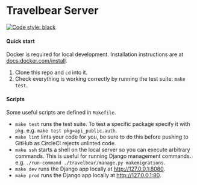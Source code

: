 # Travelbear Server

[![Code style: black](https://img.shields.io/badge/code%20style-black-000000.svg)](https://github.com/ambv/black)


#### Quick start

Docker is required for local development.
Installation instructions are at [docs.docker.com/install](https://docs.docker.com/install/). 

 1. Clone this repo and `cd` into it.
 2. Check everything is working correctly by running the test suite: `make test`.

#### Scripts

Some useful scripts are defined in `Makefile`.

 - `make test` runs the test suite.
To test a specific package specify it with `pkg`.
e.g. `make test pkg=api_public.auth`.
 - `make lint` lints your code for you, be sure to do this before pushing to GitHub as CircleCI
rejects unlinted code.
 - `make ssh` starts a shell on the local server so you can execute arbitrary commands.
This is useful for running Django management commands.
e.g. `./run-command ./travelbear/manage.py makemigrations`.
 - `make dev` runs the Django app locally at http://127.0.0.1:8080.
 - `make prod` runs the Django app locally at http://127.0.0.1:80.
